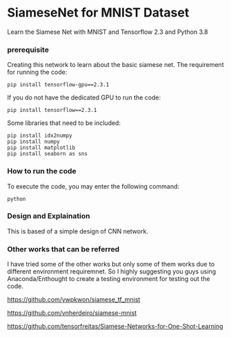 # SiameseNet for MNIST Dataset
Learn the Siamese Net with MNIST and Tensorflow 2.3 and Python 3.8

### prerequisite 
Creating this network to learn about the basic siamese net.
The requirement for running the code:
```
pip install tensorflow-gpu==2.3.1
```

If you do not have the dedicated GPU to run the code:
```
pip install tensorflow==2.3.1
```

Some libraries that need to be included:
```
pip install idx2numpy
pip install numpy
pip install matplotlib
pip install seaborn as sns
```

### How to run the code
To execute the code, you may enter the following command:
```
python 
```

### Design and Explaination
This is based of a simple design of CNN network. 


### Other works that can be referred
I have tried some of the other works but only some of them works due to different environment requiremnet. 
So I highly suggesting you guys using Anaconda/Enthought to create a testing environment for testing out the code.

https://github.com/ywpkwon/siamese_tf_mnist

https://github.com/vnherdeiro/siamese-mnist

https://github.com/tensorfreitas/Siamese-Networks-for-One-Shot-Learning
